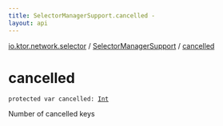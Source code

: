 ```yaml
---
title: SelectorManagerSupport.cancelled - 
layout: api
---
```


<div class='api-docs-breadcrumbs'><a href="../index.html">io.ktor.network.selector</a> / <a href="index.html">SelectorManagerSupport</a> / <a href="./cancelled.html">cancelled</a></div>

# cancelled

<div class="signature"><code><span class="keyword">protected</span> <span class="keyword">var </span><span class="identifier">cancelled</span><span class="symbol">: </span><a href="https://kotlinlang.org/api/latest/jvm/stdlib/kotlin/-int/index.html"><span class="identifier">Int</span></a></code></div>

Number of cancelled keys

